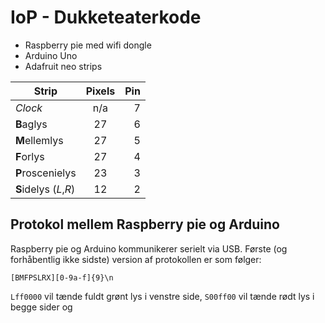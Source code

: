 # IoP - Dukketeaterkode

* Raspberry pie med wifi dongle
* Arduino Uno
* Adafruit neo strips

| Strip                 | Pixels  | Pin |
| --------------------- |:-------:| ---:|
| *Clock*               |     n/a |   7 |
| **B**aglys            |      27 |   6 |
| **M**ellemlys         |      27 |   5 |
| **F**orlys            |      27 |   4 |
| **P**roscenielys      |      23 |   3 | 
| **S**idelys (*L*,*R*) |      12 |   2 |

## Protokol mellem Raspberry pie og Arduino

Raspberry pie og Arduino kommunikerer serielt via USB.
Første (og forhåbentlig ikke sidste) version af protokollen er som følger:
```
[BMFPSLRX][0-9a-f]{9}\n
```
`Lff0000` vil tænde fuldt grønt lys i venstre side, `S00ff00` vil tænde rødt lys i begge sider og
